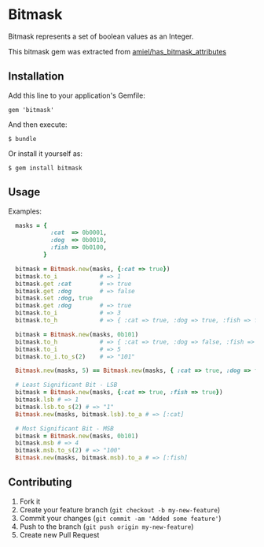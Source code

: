 # Bitmask

Bitmask represents a set of boolean values as an Integer.

This bitmask gem was extracted from [amiel/has_bitmask_attributes](https://github.com/amiel/has_bitmask_attributes)

## Installation

Add this line to your application's Gemfile:

    gem 'bitmask'

And then execute:

    $ bundle

Or install it yourself as:

    $ gem install bitmask

## Usage


Examples:

```ruby
  masks = {
            :cat  => 0b0001,
            :dog  => 0b0010,
            :fish => 0b0100,
          }

  bitmask = Bitmask.new(masks, {:cat => true})
  bitmask.to_i            # => 1
  bitmask.get :cat        # => true
  bitmask.get :dog        # => false
  bitmask.set :dog, true
  bitmask.get :dog        # => true
  bitmask.to_i            # => 3
  bitmask.to_h            # => { :cat => true, :dog => true, :fish => false }

  bitmask = Bitmask.new(masks, 0b101)
  bitmask.to_h            # => { :cat => true, :dog => false, :fish => true }
  bitmask.to_i            # => 5
  bitmask.to_i.to_s(2)    # => "101"

  Bitmask.new(masks, 5) == Bitmask.new(masks, { :cat => true, :dog => false, :fish => true }) # => true

  # Least Significant Bit - LSB
  bitmask = Bitmask.new(masks, {:cat => true, :fish => true})
  bitmask.lsb # => 1
  bitmask.lsb.to_s(2) # => "1"
  Bitmask.new(masks, bitmask.lsb).to_a # => [:cat]

  # Most Significant Bit - MSB
  bitmask = Bitmask.new(masks, 0b101)
  bitmask.msb # => 4
  bitmask.msb.to_s(2) # => "100"
  Bitmask.new(masks, bitmask.msb).to_a # => [:fish]
```

## Contributing

1. Fork it
2. Create your feature branch (`git checkout -b my-new-feature`)
3. Commit your changes (`git commit -am 'Added some feature'`)
4. Push to the branch (`git push origin my-new-feature`)
5. Create new Pull Request
